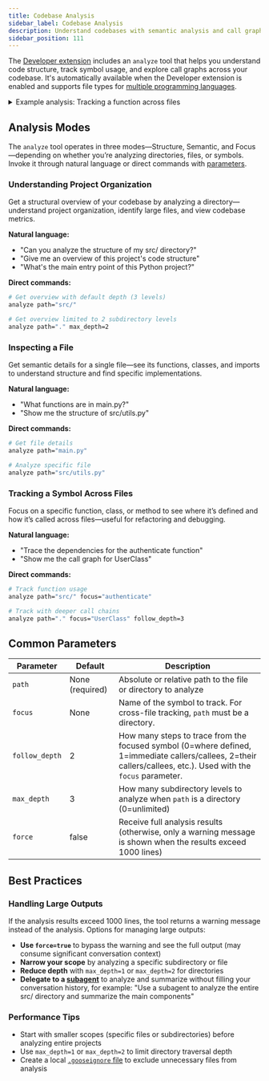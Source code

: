 ```yaml
---
title: Codebase Analysis
sidebar_label: Codebase Analysis
description: Understand codebases with semantic analysis and call graphs
sidebar_position: 111
---
```


The [Developer extension](/docs/mcp/developer-mcp) includes an `analyze` tool that helps you understand code structure, track symbol usage, and explore call graphs across your codebase. It's automatically available when the Developer extension is enabled and supports file types for [multiple programming languages](https://github.com/block/goose/blob/main/crates/goose-mcp/src/developer/analyze/languages/mod.rs).

<details>
<summary>Example analysis: Tracking a function across files</summary>

**Prompt:**

"Show me the call graph for the authenticate function"

**Output:**

:::info Desktop
I'll analyze how the `authenticate` function is used across your codebase.

Based on my analysis, here's how the `authenticate` function is used in your codebase:

#### Function Definition
The `authenticate` function is defined in `auth.py` at line 15. It takes username and password parameters and handles user authentication.

#### Incoming Calls (Functions that call authenticate)
- **login_handler()** in `api.py:25` - The API endpoint that processes login requests
- **admin_login()** in `admin.py:102` - Special authentication flow for admin users
- **test_auth()** in `tests/test_auth.py:45` - Test case for authentication

#### Outgoing Calls (Functions that authenticate calls)
- **validate_credentials()** in `db.py:102` - Checks credentials against the database
- **log_attempt()** in `logger.py:45` - Records authentication attempts
- **check_rate_limit()** in `security.py:78` - Prevents brute force attacks

This shows that `authenticate` is a central function in your authentication flow, called by multiple entry points and depending on database validation, logging, and security checks.
:::

</details>

## Analysis Modes

The `analyze` tool operates in three modes&mdash;Structure, Semantic, and Focus&mdash;depending on whether you’re analyzing directories, files, or symbols. Invoke it through natural language or direct commands with [parameters](#parameters).

### Understanding Project Organization

Get a structural overview of your codebase by analyzing a directory—understand project organization, identify large files, and view codebase metrics.

**Natural language:**
- "Can you analyze the structure of my src/ directory?"
- "Give me an overview of this project's code structure"
- "What's the main entry point of this Python project?"

**Direct commands:**
```bash
# Get overview with default depth (3 levels)
analyze path="src/"

# Get overview limited to 2 subdirectory levels
analyze path="." max_depth=2
```

### Inspecting a File

Get semantic details for a single file—see its functions, classes, and imports to understand structure and find specific implementations.

**Natural language:**
- "What functions are in main.py?"
- "Show me the structure of src/utils.py"

**Direct commands:**
```bash
# Get file details
analyze path="main.py"

# Analyze specific file
analyze path="src/utils.py"
```

### Tracking a Symbol Across Files

Focus on a specific function, class, or method to see where it’s defined and how it’s called across files—useful for refactoring and debugging.

**Natural language:**
- "Trace the dependencies for the authenticate function"
- "Show me the call graph for UserClass"

**Direct commands:**
```bash
# Track function usage
analyze path="src/" focus="authenticate"

# Track with deeper call chains
analyze path="." focus="UserClass" follow_depth=3
```

## Common Parameters

| Parameter | Default | Description |
|-----------|---------|-------------|
| `path` | None (required) | Absolute or relative path to the file or directory to analyze |
| `focus` | None | Name of the symbol to track. For cross-file tracking, `path` must be a directory. |
| `follow_depth` | 2 | How many steps to trace from the focused symbol (0=where defined, 1=immediate callers/callees, 2=their callers/callees, etc.). Used with the `focus` parameter. |
| `max_depth` | 3 | How many subdirectory levels to analyze when `path` is a directory (0=unlimited) |
| `force` | false | Receive full analysis results (otherwise, only a warning message is shown when the results exceed 1000 lines) |

## Best Practices

### Handling Large Outputs

If the analysis results exceed 1000 lines, the tool returns a warning message instead of the analysis. Options for managing large outputs:

- **Use `force=true`** to bypass the warning and see the full output (may consume significant conversation context)
- **Narrow your scope** by analyzing a specific subdirectory or file
- **Reduce depth** with `max_depth=1` or `max_depth=2` for directories
- **Delegate to a [subagent](/docs/guides/subagents)** to analyze and summarize without filling your conversation history, for example: "Use a subagent to analyze the entire src/ directory and summarize the main components"

### Performance Tips

- Start with smaller scopes (specific files or subdirectories) before analyzing entire projects
- Use `max_depth=1` or `max_depth=2` to limit directory traversal depth
- Create a local [`.gooseignore` file](/docs/guides/using-gooseignore) to exclude unnecessary files from analysis
